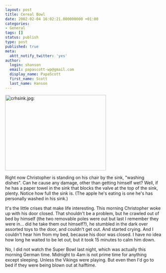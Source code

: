 ```yaml
---
layout: post
title: Cereal Bowl
date: 2002-02-04 16:02:21.000000000 +01:00
categories:
- General
tags: []
status: publish
type: post
published: true
meta:
  aktt_notify_twitter: 'yes'
author:
  login: shanson
  email: papascott-wp@gmail.com
  display_name: PapaScott
  first_name: Scott
  last_name: Hanson
---
```

<p><img src="https://www.papascott.de/wordpress/wp-content/uploads/2002/02/crhsink.jpg" height="244" width="325" border="0" alt="crhsink.jpg: " /></p>
<p>Right now Christopher is standing on his chair by the sink, "washing dishes". Can he cause any damage, other than getting himself wet? Well, if he has a paper towel in the sink that blocks the valve at the top of the sink, plenty. Notice how full the sink is. (The apple he's eating is one he's has personally washed in his sink.)</p>
<p>It's the little crises that make life interesting. This morning Christopher woke up with his door closed. That shouldn't be a problem, but he crawled out of bed by himself (the two removable poles were out but last I remember they were in... did he take them out himself?), he stumbled in the dark over assorted toys to the door, and couldn't get out. And started crying. And I couldn't hear him from my bed, because his door was closed. I have no idea how long he waited to be let out, but it took 15 minutes to calm him down.</p>
<p>No, I did not watch the Super Bowl last night, which was actually this morning German time. Midnight to 4am is not prime time for anything except sleeping. Unless the Vikings were playing. But even then I'd go to bed if they were being blown out at halftime.</p>

